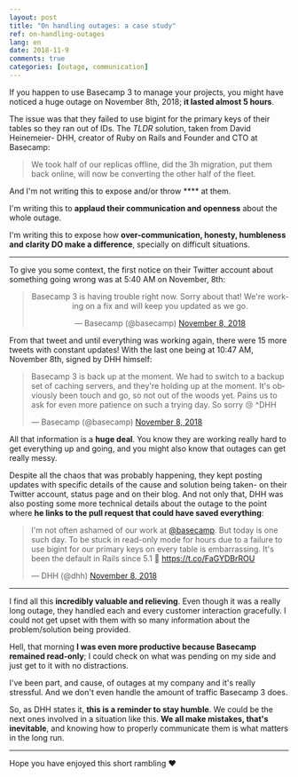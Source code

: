 ```yaml
---
layout: post
title: "On handling outages: a case study"
ref: on-handling-outages
lang: en
date: 2018-11-9
comments: true
categories: [outage, communication]
---
```


If you happen to use Basecamp 3 to manage your projects, you might have noticed a huge outage on November 8th, 2018; **it lasted almost 5 hours**.

The issue was that they failed to use bigint for the primary keys of their tables so they ran out of IDs. The *TLDR* solution, taken from David Heinemeier- DHH, creator of Ruby on Rails and Founder and CTO at Basecamp:

> We took half of our replicas offline, did the 3h migration, put them back online, will now be converting the other half of the fleet.

And I'm not writing this to expose and/or throw **** at them.

I'm writing this to **applaud their communication and openness** about the whole outage.

I'm writing this to expose how **over-communication, honesty, humbleness and clarity DO make a difference**, specially on difficult situations.

---

To give you some context, the first notice on their Twitter account about something going wrong was at 5:40 AM on November, 8th:

<blockquote class="twitter-tweet" style="text-align: center;" data-lang="en"><p lang="en" dir="ltr">Basecamp 3 is having trouble right now. Sorry about that! We&#39;re working on a fix and will keep you updated as we go.</p>&mdash; Basecamp (@basecamp) <a href="https://twitter.com/basecamp/status/1060527469361537024?ref_src=twsrc%5Etfw">November 8, 2018</a></blockquote>
<script async src="https://platform.twitter.com/widgets.js" charset="utf-8"></script>

From that tweet and until everything was working again, there were 15 more tweets with constant updates! With the last one being at 10:47 AM, November 8th, signed by DHH himself:

<blockquote class="twitter-tweet" data-lang="en"><p lang="en" dir="ltr">Basecamp 3 is back up at the moment. We had to switch to a backup set of caching servers, and they&#39;re holding up at the moment. It&#39;s obviously been touch and go, so not out of the woods yet. Pains us to ask for even more patience on such a trying day. So sorry 😢 ^DHH</p>&mdash; Basecamp (@basecamp) <a href="https://twitter.com/basecamp/status/1060604787819827201?ref_src=twsrc%5Etfw">November 8, 2018</a></blockquote>
<script async src="https://platform.twitter.com/widgets.js" charset="utf-8"></script>

All that information is a **huge deal**. You know they are working really hard to get everything up and going, and you might also know that outages can get really messy.

Despite all the chaos that was probably happening, they kept posting updates with specific details of the cause and solution being taken- on their Twitter account, status page and on their blog. And not only that, DHH was also posting some more technical details about the outage to the point where **he links to the pull request that could have saved everything**:

<blockquote class="twitter-tweet" data-lang="en"><p lang="en" dir="ltr">I&#39;m not often ashamed of our work at <a href="https://twitter.com/basecamp?ref_src=twsrc%5Etfw">@basecamp</a>. But today is one such day. To be stuck in read-only mode for hours due to a failure to use bigint for our primary keys on every table is embarrassing. It&#39;s been the default in Rails since 5.1 🙈 <a href="https://t.co/FaGYDBrROU">https://t.co/FaGYDBrROU</a></p>&mdash; DHH (@dhh) <a href="https://twitter.com/dhh/status/1060565296048562177?ref_src=twsrc%5Etfw">November 8, 2018</a></blockquote>
<script async src="https://platform.twitter.com/widgets.js" charset="utf-8"></script>

---

I find all this **incredibly valuable and relieving**. Even though it was a really long outage, they handled each and every customer interaction gracefully. I could not get upset with them with so many information about the problem/solution being provided.

Hell, that morning **I was even more productive because Basecamp remained read-only**; I could check on what was pending on my side and just get to it with no distractions.

I've been part, and cause, of outages at my company and it's really stressful. And we don't even handle the amount of traffic Basecamp 3 does.

So, as DHH states it, **this is a reminder to stay humble**. We could be the next ones involved in a situation like this. **We all make mistakes, that's inevitable**, and knowing how to properly communicate them is what matters in the long run.

---

Hope you have enjoyed this short rambling ❤️
